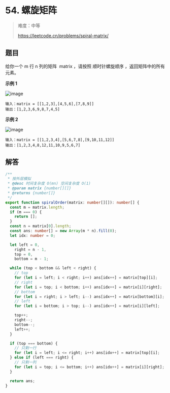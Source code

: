 # 54. 螺旋矩阵

> 难度：中等
>
> https://leetcode.cn/problems/spiral-matrix/

## 题目

给你一个 m 行 n 列的矩阵  matrix ，请按照 顺时针螺旋顺序 ，返回矩阵中的所有元素。

**示例 1**

![image](https://user-images.githubusercontent.com/25545052/173475071-d7333717-0c9f-401e-9166-d2b569a74429.png)

```
输入：matrix = [[1,2,3],[4,5,6],[7,8,9]]
输出：[1,2,3,6,9,8,7,4,5]
```

**示例 2**

![image](https://user-images.githubusercontent.com/25545052/173475073-d6cd0dd7-3eb5-4946-8972-dcd6959fea9b.png)

```
输入：matrix = [[1,2,3,4],[5,6,7,8],[9,10,11,12]]
输出：[1,2,3,4,8,12,11,10,9,5,6,7]
```

## 解答

```typescript
/**
 * 按外层模拟
 * @desc 时间复杂度 O(mn) 空间复杂度 O(1)
 * @param matrix {number[][]}
 * @returns {number[]}
 */
export function spiralOrder(matrix: number[][]): number[] {
  const m = matrix.length;
  if (m === 0) {
    return [];
  }
  const n = matrix[0].length;
  const ans: number[] = new Array(m * n).fill(0);
  let idx: number = 0;

  let left = 0,
    right = n - 1,
    top = 0,
    bottom = m - 1;

  while (top < bottom && left < right) {
    // top
    for (let i = left; i < right; i++) ans[idx++] = matrix[top][i];
    // right
    for (let i = top; i < bottom; i++) ans[idx++] = matrix[i][right];
    // bottom
    for (let i = right; i > left; i--) ans[idx++] = matrix[bottom][i];
    // left
    for (let i = bottom; i > top; i--) ans[idx++] = matrix[i][left];

    top++;
    right--;
    bottom--;
    left++;
  }

  if (top === bottom) {
    // 只剩一行
    for (let i = left; i <= right; i++) ans[idx++] = matrix[top][i];
  } else if (left === right) {
    // 只剩一列
    for (let i = top; i <= bottom; i++) ans[idx++] = matrix[i][right];
  }

  return ans;
}
```
